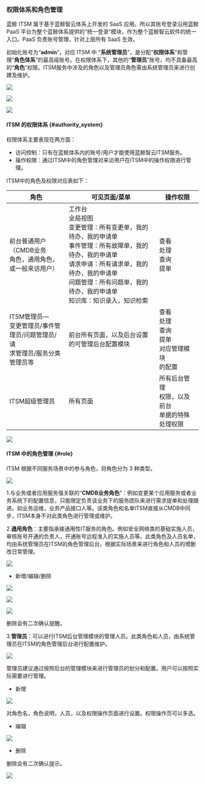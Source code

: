 ### 权限体系和角色管理

蓝鲸 ITSM 属于基于蓝鲸智云体系上开发的 SaaS 应用。所以其账号登录沿用蓝鲸 PaaS 平台为整个蓝鲸体系提供的“统一登录”模块，作为整个蓝鲸智云软件的统一入口。PaaS 负责账号管理，针对上层所有 SaaS 生效。

初始化账号为“**admin**”，对应 ITSM 中 “**系统管理员**”，是分配“**权限体系**”和管理“**角色体系**”的最高级账号。在权限体系下，其他的“**管理员**”账号，均不具备最高的“**角色**”权限。ITSM服务中涉及的角色以及管理员角色需由系统管理员来进行创建及维护。

![](../pic/6.gif)

![](../pic/7.gif)

![](../pic/8.gif)


#### ITSM 的权限体系 {#authority_system}

权限体系主要表现在两方面：
- 访问控制：只有在蓝鲸体系内的账号/用户才能使用蓝鲸智云ITSM服务。
- 操作权限：通过ITSM中的角色管理对来访用户在ITSM中的操作权限进行管理。

ITSM中的角色及权限对应表如下：

| 角色 | 可见页面/菜单 | 操作权限 |
| ---- | ------------- | -------- |
|前台普通用户<br>（CMDB业务<br>角色，通用角色，<br>或一般来访用户）|	工作台<br>全局视图<br>变更管理：所有变更单，我的待办，我的申请单<br>事件管理：所有故障单，我的待办，我的申请单<br>请求申请：所有请求单，我的待办，我的申请单<br>问题管理：所有问题单，我的待办，我的申请单<br>知识库：知识录入，知识检索	|查看<br>处理<br>查询<br>提单|
|ITSM管理员—<br>变更管理员/事件管<br>理员/问题管理员/请<br>求管理员/服务分类管理员等|	前台所有页面，以及后台设置的可管理后台配置模块|	查看<br>处理<br>查询<br>提单<br>对应管理模块<br>的配置|
|ITSM超级管理员|	所有页面|	所有后台管理<br>权限，以及前台<br>单据的特殊处理权限|

![](../pic/9.gif)

#### ITSM 中的角色管理 {#role}

ITSM 根据不同服务场景中的参与角色，将角色分为 3 种类型。

![](../pic/10.gif)

1.与业务或者应用服务强关联的“**CMDB业务角色**”：例如变更某个应用服务或者业务系统下的配置信息，只能限定负责该业务下的服务团队来进行需求提单和处理跟进。如业务运维，业务产品接口人等。该类角色和名单ITSM直接从CMDB中同步，ITSM本身不对此类角色进行管理或维护。

2.**通用角色**：主要指承接通用性IT服务的角色。例如安全网络类的基础实施人员，审核账号开通的负责人，开通账号远程准入的实施人员等。此类角色及人员名单，均由系统管理员在ITSM的角色管理后台，根据实际场景来进行角色和人员的增删改日常管理。

![](../pic/11.gif)

- 新增/编辑/删除

![](../pic/12.gif)

![](../pic/13.gif)

![](../pic/14.gif)


删除会有二次确认提醒。

3.**管理员**：可以进行ITSM后台管理模块的管理人员。此类角色和人员，由系统管理员在ITSM的角色管理后台进行配置维护。

![](../pic/15.gif)

管理员建议通过按照后台的管理模块来进行管理员的划分和配置。用户可以按照实际需要进行管理。
- 新增

![](../pic/16.gif)

对角色名，角色说明，人员，以及权限操作页面进行设置。权限操作页可以多选。
- 编辑

![](../pic/17.gif)

- 删除

删除会有二次确认提示。

![](../pic/18.gif)
